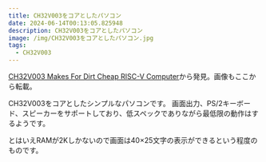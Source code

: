 ```yaml
---
title: CH32V003をコアとしたパソコン
date: 2024-06-14T00:13:05.825948
description: CH32V003をコアとしたパソコン
image: /img/CH32V003をコアとしたパソコン.jpg
tags:
  - CH32V003
---
```

[CH32V003 Makes For Dirt Cheap RISC-V Computer](https://hackaday.com/2024/05/31/ch32v003-makes-for-dirt-cheap-risc-v-computer/)から発見。画像もここから転載。

CH32V003をコアとしたシンプルなパソコンです。
画面出力、PS/2キーボード、スピーカーをサポートしており、低スペックでありながら最低限の動作はするようです。

とはいえRAMが2Kしかないので画面は40×25文字の表示ができるという程度のものです。



